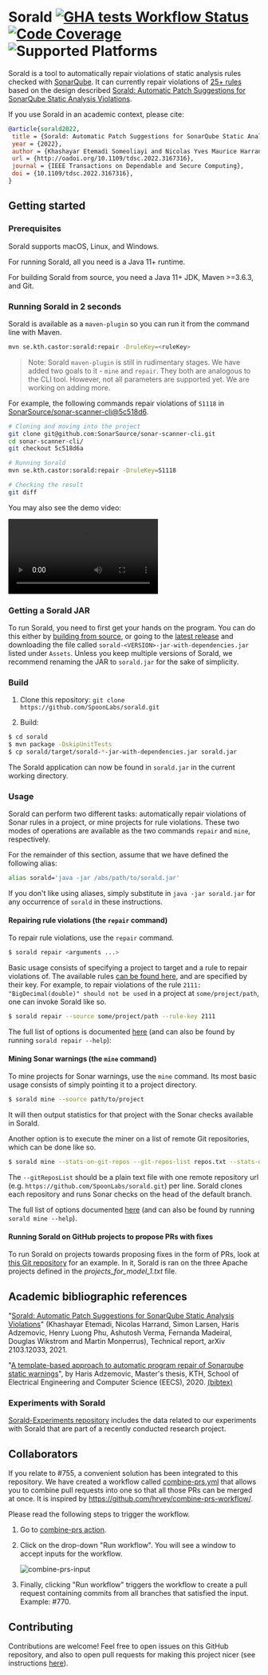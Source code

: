 # Sorald [![GHA tests Workflow Status](https://github.com/SpoonLabs/sorald/actions/workflows/tests.yml/badge.svg)](https://github.com/SpoonLabs/sorald/actions/workflows/tests.yml) [![Code Coverage](https://codecov.io/gh/SpoonLabs/sorald/branch/master/graph/badge.svg)](https://codecov.io/gh/SpoonLabs/sorald) ![Supported Platforms](https://img.shields.io/badge/platforms-Linux%2C%20macOS%2C%20Windows-blue.svg)
Sorald is a tool to automatically repair violations of static analysis rules checked with [SonarQube](https://rules.sonarsource.com).
It can currently repair violations of [25+ rules](/docs/HANDLED_RULES.md) based on the design described [Sorald: Automatic Patch Suggestions for SonarQube Static Analysis Violations](http://arxiv.org/pdf/2103.12033).

If you use Sorald in an academic context, please cite:

```bibtex
@article{sorald2022,
 title = {Sorald: Automatic Patch Suggestions for SonarQube Static Analysis Violations},
 year = {2022},
 author = {Khashayar Etemadi Someoliayi and Nicolas Yves Maurice Harrand and Simon Larsen and Haris Adzemovic and Henry Luong Phu and Ashutosh Verma and Fernanda Madeiral and Douglas Wikstrom and Martin Monperrus},
 url = {http://oadoi.org/10.1109/tdsc.2022.3167316},
 journal = {IEEE Transactions on Dependable and Secure Computing},
 doi = {10.1109/tdsc.2022.3167316},
}
```

## Getting started

### Prerequisites 

Sorald supports macOS, Linux, and Windows.

For running Sorald, all you need is a Java 11+ runtime.

For building Sorald from source, you need a Java 11+ JDK, Maven >=3.6.3, and Git.

### Running Sorald in 2 seconds

Sorald is available as a `maven-plugin` so you can run it from the command line with Maven.

```bash
mvn se.kth.castor:sorald:repair -DruleKey=<ruleKey>
```

> Note: Sorald `maven-plugin` is still in rudimentary stages. We have added two goals to it - `mine` and `repair`. They
> both are analogous to the CLI tool. However, not all parameters are supported yet. We are working on adding more.

For example, the following commands repair violations of `S1118` in [SonarSource/sonar-scanner-cli@5c518d6](https://github.com/SonarSource/sonar-scanner-cli/commit/5c518d6a6f1a30bed62836790c1233b3f2e763fd).

```bash
# Cloning and moving into the project
git clone git@github.com:SonarSource/sonar-scanner-cli.git
cd sonar-scanner-cli/
git checkout 5c518d6a

# Running Sorald
mvn se.kth.castor:sorald:repair -DruleKey=S1118

# Checking the result
git diff
```

You may also see the demo video:

![demo-video](readme_assets/sorald-demo.webm)

### Getting a Sorald JAR

To run Sorald, you need to first get your hands on the program. You can do this
either by [building from source](#build), or going to the [latest
release](https://github.com/spoonlabs/sorald/releases/latest) and
downloading the file called `sorald-<VERSION>-jar-with-dependencies.jar` listed
under `Assets`. Unless you keep multiple versions of Sorald, we recommend
renaming the JAR to `sorald.jar` for the sake of simplicity.

### Build

1. Clone this repository: `git clone https://github.com/SpoonLabs/sorald.git`

2. Build:

 ```bash
$ cd sorald
$ mvn package -DskipUnitTests
$ cp sorald/target/sorald-*-jar-with-dependencies.jar sorald.jar
 ```

The Sorald application can now be found in `sorald.jar` in the current working
directory.

### Usage

Sorald can perform two different tasks: automatically repair violations of Sonar rules in a
project, or mine projects for rule violations. These two modes of operations
are available as the two commands `repair` and `mine`, respectively.

For the remainder of this section, assume that we have defined the following
alias:

```bash
alias sorald='java -jar /abs/path/to/sorald.jar'
```

If you don't like using aliases, simply substitute in `java -jar sorald.jar`
for any occurrence of `sorald` in these instructions.

#### Repairing rule violations (the `repair` command)

To repair rule violations, use the `repair` command.

```bash
$ sorald repair <arguments ...>
```

Basic usage consists of specifying a project to target and a rule to repair
violations of. The available rules [can be found here](docs/HANDLED_RULES.md),
and are specified by their key. For example, to repair violations of the rule
`2111: "BigDecimal(double)" should not be used` in a project at
`some/project/path`, one can invoke Sorald like so.

```bash
$ sorald repair --source some/project/path --rule-key 2111
```

The full list of options is documented [here](/docs/usage/repair.adoc)
(and can also be found by running `sorald repair --help`):

#### Mining Sonar warnings (the `mine` command)

To mine projects for Sonar warnings, use the `mine` command. Its most basic
usage consists of simply pointing it to a project directory.

```bash
$ sorald mine --source path/to/project
```

It will then output statistics for that project with the Sonar checks available
in Sorald.

Another option is to execute the miner on a list of remote Git repositories,
which can be done like so.

```bash
$ sorald mine --stats-on-git-repos --git-repos-list repos.txt --stats-output-file output.txt --temp-dir /tmp
```

The `--gitReposList` should be a plain text file with one remote repository url
(e.g. `https://github.com/SpoonLabs/sorald.git`) per line. Sorald clones each
repository and runs Sonar checks on the head of the default branch.

The full list of options documented [here](/docs/usage/mine.adoc)
(and can also be found by running `sorald mine --help`).

#### Running Sorald on GitHub projects to propose PRs with fixes

To run Sorald on projects towards proposing fixes in the form of PRs, look at [this Git repository](https://github.com/HarisAdzemovic/SQ-Repair-CI-Integration) for an example. In it, Sorald is ran on the three Apache projects defined in the *projects_for_model_1.txt* file.
 
## Academic bibliographic references

"[Sorald: Automatic Patch Suggestions for SonarQube Static Analysis Violations](http://arxiv.org/pdf/2103.12033)" (Khashayar Etemadi, Nicolas Harrand, Simon Larsen, Haris Adzemovic, Henry Luong Phu, Ashutosh Verma, Fernanda Madeiral, Douglas Wikstrom and Martin Monperrus), Technical report, arXiv 2103.12033, 2021. 

"[A template-based approach to automatic program repair of Sonarqube static warnings](http://kth.diva-portal.org/smash/get/diva2:1433710/FULLTEXT01.pdf)", by Haris Adzemovic, Master's thesis, KTH, School of Electrical Engineering and Computer Science (EECS), 2020. [(bibtex)](http://www.diva-portal.org/smash/references?referenceFormat=BIBTEX&pids=[diva2:1433710]&fileName=export.txt)

### Experiments with Sorald
[Sorald-Experiments repository](https://github.com/khaes-kth/Sorald-experiments) includes the data related to our experiments with Sorald that are part of a recently conducted research project.

## Collaborators

If you relate to #755, a convenient solution has been integrated to this repository.
We have created a workflow called [combine-prs.yml](.github/workflows/combine-prs.yml)
that allows you to combine pull requests into one so that all those PRs can be merged
at once. It is inspired by https://github.com/hrvey/combine-prs-workflow/.

Please read the following steps to trigger the workflow.
1. Go to [combine-prs action](https://github.com/SpoonLabs/sorald/actions/workflows/combine-prs.yml).
2. Click on the drop-down "Run workflow". You will see a window to accept inputs for the workflow.

   ![combine-prs-input](readme_assets/combine-prs-input.png)
3. Finally, clicking "Run workflow" triggers the workflow to create a pull request containing commits from all
   branches that satisfied the input. Example: #770.

## Contributing

Contributions are welcome! Feel free to open issues on this GitHub repository, and also to open pull requests for making this project nicer (see instructions [here](/docs/CONTRIBUTING.md)).
